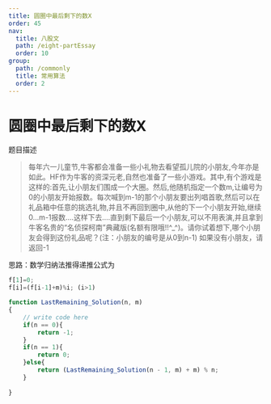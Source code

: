 ```yaml
---
title: 圆圈中最后剩下的数X
order: 45
nav:
  title: 八股文
  path: /eight-partEssay
  order: 10
group:
  path: /commonly
  title: 常用算法
  order: 2
---
```



圆圈中最后剩下的数X
===

题目描述

>每年六一儿童节,牛客都会准备一些小礼物去看望孤儿院的小朋友,今年亦是如此。HF作为牛客的资深元老,自然也准备了一些小游戏。其中,有个游戏是这样的:首先,让小朋友们围成一个大圈。然后,他随机指定一个数m,让编号为0的小朋友开始报数。每次喊到m-1的那个小朋友要出列唱首歌,然后可以在礼品箱中任意的挑选礼物,并且不再回到圈中,从他的下一个小朋友开始,继续0...m-1报数....这样下去....直到剩下最后一个小朋友,可以不用表演,并且拿到牛客名贵的“名侦探柯南”典藏版(名额有限哦!!^_^)。请你试着想下,哪个小朋友会得到这份礼品呢？(注：小朋友的编号是从0到n-1)
>如果没有小朋友，请返回-1

思路：数学归纳法推得递推公式为
```js
f[1]=0;
f[i]=(f[i-1]+m)%i; (i>1)
```

```js
function LastRemaining_Solution(n, m)
{
    // write code here
    if(n == 0){
        return -1;
    }
    if(n == 1){
        return 0;
    }else{
        return (LastRemaining_Solution(n - 1, m) + m) % n;
    }
     
}
```


